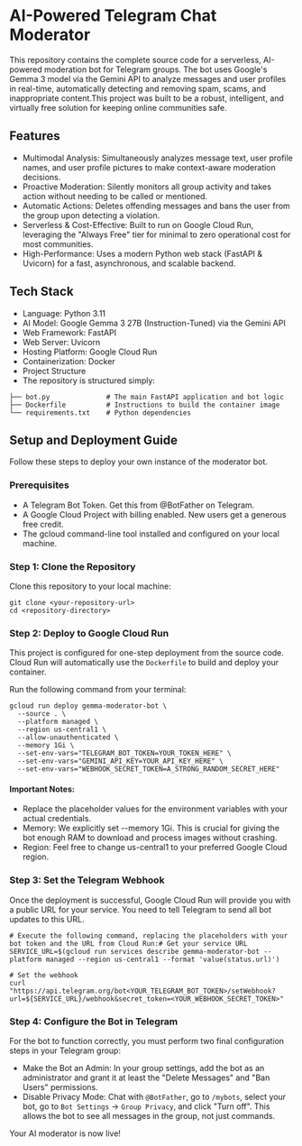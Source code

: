 # AI-Powered Telegram Chat Moderator
This repository contains the complete source code for a serverless, AI-powered moderation bot for Telegram groups. The bot uses Google's Gemma 3 model via the Gemini API to analyze messages and user profiles in real-time, automatically detecting and removing spam, scams, and inappropriate content.This project was built to be a robust, intelligent, and virtually free solution for keeping online communities safe.

## Features
- Multimodal Analysis: Simultaneously analyzes message text, user profile names, and user profile pictures to make context-aware moderation decisions.
- Proactive Moderation: Silently monitors all group activity and takes action without needing to be called or mentioned.
- Automatic Actions: Deletes offending messages and bans the user from the group upon detecting a violation.
- Serverless & Cost-Effective: Built to run on Google Cloud Run, leveraging the "Always Free" tier for minimal to zero operational cost for most communities.
- High-Performance: Uses a modern Python web stack (FastAPI & Uvicorn) for a fast, asynchronous, and scalable backend.

## Tech Stack
- Language: Python 3.11
- AI Model: Google Gemma 3 27B (Instruction-Tuned) via the Gemini API
- Web Framework: FastAPI
- Web Server: Uvicorn
- Hosting Platform: Google Cloud Run
- Containerization: Docker
- Project Structure
- The repository is structured simply:
```
├── bot.py              # The main FastAPI application and bot logic
├── Dockerfile          # Instructions to build the container image
└── requirements.txt    # Python dependencies
```
## Setup and Deployment Guide
Follow these steps to deploy your own instance of the moderator bot.

### Prerequisites
- A Telegram Bot Token. Get this from @BotFather on Telegram.
- A Google Cloud Project with billing enabled. New users get a generous free credit.
- The gcloud command-line tool installed and configured on your local machine.

### Step 1: Clone the Repository
Clone this repository to your local machine:
```
git clone <your-repository-url>
cd <repository-directory>
```
### Step 2: Deploy to Google Cloud Run
This project is configured for one-step deployment from the source code. Cloud Run will automatically use the ```Dockerfile``` to build and deploy your container.

Run the following command from your terminal:
```
gcloud run deploy gemma-moderator-bot \
  --source . \
  --platform managed \
  --region us-central1 \
  --allow-unauthenticated \
  --memory 1Gi \
  --set-env-vars="TELEGRAM_BOT_TOKEN=YOUR_TOKEN_HERE" \
  --set-env-vars="GEMINI_API_KEY=YOUR_API_KEY_HERE" \
  --set-env-vars="WEBHOOK_SECRET_TOKEN=A_STRONG_RANDOM_SECRET_HERE"
```
#### Important Notes:

- Replace the placeholder values for the environment variables with your actual credentials.
- Memory: We explicitly set --memory 1Gi. This is crucial for giving the bot enough RAM to download and process images without crashing.
- Region: Feel free to change us-central1 to your preferred Google Cloud region.

### Step 3: Set the Telegram Webhook
Once the deployment is successful, Google Cloud Run will provide you with a public URL for your service. You need to tell Telegram to send all bot updates to this URL.

```
# Execute the following command, replacing the placeholders with your bot token and the URL from Cloud Run:# Get your service URL
SERVICE_URL=$(gcloud run services describe gemma-moderator-bot --platform managed --region us-central1 --format 'value(status.url)')

# Set the webhook
curl "https://api.telegram.org/bot<YOUR_TELEGRAM_BOT_TOKEN>/setWebhook?url=${SERVICE_URL}/webhook&secret_token=<YOUR_WEBHOOK_SECRET_TOKEN>"
```

### Step 4: Configure the Bot in Telegram
For the bot to function correctly, you must perform two final configuration steps in your Telegram group:
- Make the Bot an Admin: In your group settings, add the bot as an administrator and grant it at least the "Delete Messages" and "Ban Users" permissions.
- Disable Privacy Mode: Chat with ```@BotFather```, go to ```/mybots```, select your bot, go to ```Bot Settings``` -> ```Group Privacy```, and click "Turn off". This allows the bot to see all messages in the group, not just commands.

Your AI moderator is now live!
